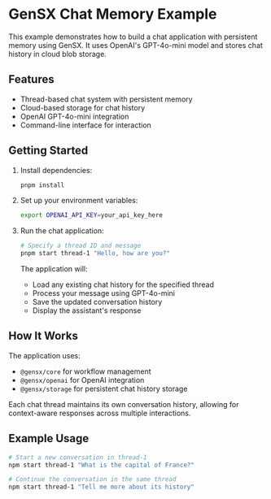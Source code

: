 # GenSX Chat Memory Example

This example demonstrates how to build a chat application with persistent memory using GenSX. It uses OpenAI's GPT-4o-mini model and stores chat history in cloud blob storage.

## Features

- Thread-based chat system with persistent memory
- Cloud-based storage for chat history
- OpenAI GPT-4o-mini integration
- Command-line interface for interaction

## Getting Started

1. Install dependencies:

   ```bash
   pnpm install
   ```

2. Set up your environment variables:

   ```bash
   export OPENAI_API_KEY=your_api_key_here
   ```

3. Run the chat application:

   ```bash
   # Specify a thread ID and message
   pnpm start thread-1 "Hello, how are you?"
   ```

   The application will:

   - Load any existing chat history for the specified thread
   - Process your message using GPT-4o-mini
   - Save the updated conversation history
   - Display the assistant's response

## How It Works

The application uses:

- `@gensx/core` for workflow management
- `@gensx/openai` for OpenAI integration
- `@gensx/storage` for persistent chat history storage

Each chat thread maintains its own conversation history, allowing for context-aware responses across multiple interactions.

## Example Usage

```bash
# Start a new conversation in thread-1
npm start thread-1 "What is the capital of France?"

# Continue the conversation in the same thread
npm start thread-1 "Tell me more about its history"
```
